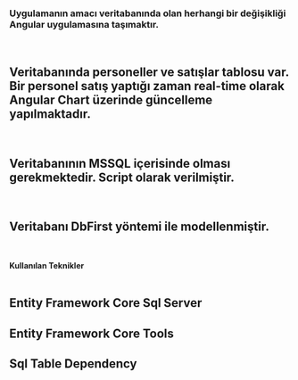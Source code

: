 <h3>Uygulamanın amacı veritabanında olan herhangi bir değişikliği Angular uygulamasına taşımaktır.</h3></br>

<h2>Veritabanında personeller ve satışlar tablosu var. Bir personel satış yaptığı zaman real-time olarak Angular Chart üzerinde güncelleme yapılmaktadır.</h2></br>
<h2>Veritabanının MSSQL içerisinde olması gerekmektedir. Script olarak verilmiştir.</h2></br>
<h2>Veritabanı DbFirst yöntemi ile modellenmiştir.</h2> </br>

<strong>Kullanılan Teknikler</strong></br></br>

<h2>Entity Framework Core Sql Server</h2>
<h2>Entity Framework Core Tools</h2>
<h2>Sql Table Dependency</h2>
